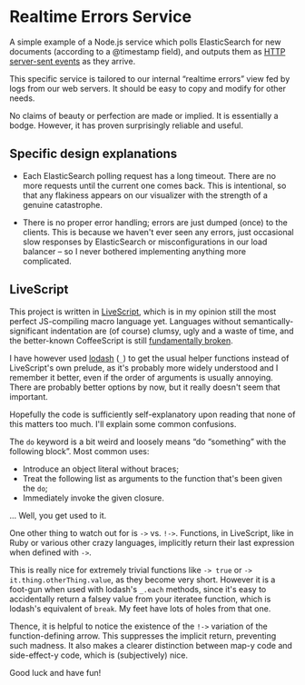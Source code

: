 Realtime Errors Service
===

A simple example of a Node.js service which polls ElasticSearch for new documents (according to a @timestamp field), and outputs them as [HTTP server-sent events](https://developer.mozilla.org/en-US/docs/Web/API/Server-sent_events) as they arrive.

This specific service is tailored to our internal “realtime errors” view fed by logs from our web servers. It should be easy to copy and modify for other needs.

No claims of beauty or perfection are made or implied. It is essentially a bodge. However, it has proven surprisingly reliable and useful.


Specific design explanations
---

* Each ElasticSearch polling request has a long timeout. There are no more requests until the current one comes back. This is intentional, so that any flakiness appears on our visualizer with the strength of a genuine catastrophe.

* There is no proper error handling; errors are just dumped (once) to the clients. This is because we haven't ever seen any errors, just occasional slow responses by ElasticSearch or misconfigurations in our load balancer – so I never bothered implementing anything more complicated.


LiveScript
---

This project is written in [LiveScript](http://livescript.net), which is in my opinion still the most perfect JS-compiling macro language yet. Languages without semantically-significant indentation are (of course) clumsy, ugly and a waste of time, and the better-known CoffeeScript is still [fundamentally broken](http://lucumr.pocoo.org/2011/12/22/implicit-scoping-in-coffeescript/).

I have however used [lodash](https://lodash.com/) (`_`) to get the usual helper functions instead of LiveScript's own prelude, as it's probably more widely understood and I remember it better, even if the order of arguments is usually annoying. There are probably better options by now, but it really doesn't seem that important.

Hopefully the code is sufficiently self-explanatory upon reading that none of this matters too much. I'll explain some common confusions.

The `do` keyword is a bit weird and loosely means “do “something” with the following block”. Most common uses:

* Introduce an object literal without braces;
* Treat the following list as arguments to the function that's been given the `do`;
* Immediately invoke the given closure.

… Well, you get used to it.

One other thing to watch out for is `->` vs. `!->`. Functions, in LiveScript, like in Ruby or various other crazy languages, implicitly return their last expression when defined with `->`.

This is really nice for extremely trivial functions like `-> true` or `-> it.thing.otherThing.value`, as they become very short. However it is a foot-gun when used with lodash's `_.each` methods, since it's easy to accidentally return a falsey value from your iteratee function, which is lodash's equivalent of `break`. My feet have lots of holes from that one.

Thence, it is helpful to notice the existence of the `!->` variation of the function-defining arrow. This suppresses the implicit return, preventing such madness. It also makes a clearer distinction between map-y code and side-effect-y code, which is (subjectively) nice.


Good luck and have fun!
